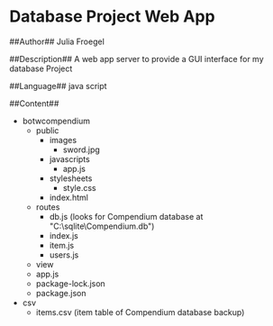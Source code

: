 Database Project Web App
========================

##Author##
Julia Froegel

##Description##
A web app server to provide a GUI interface for my database Project

##Language##
java script

##Content##
- botwcompendium
     - public
          - images
               - sword.jpg
          - javascripts
               - app.js
          - stylesheets
               - style.css
          - index.html
     - routes
          - db.js (looks for Compendium database at "C:\\sqlite\\Compendium.db")
          - index.js
          - item.js
          - users.js
     - view
     - app.js
     - package-lock.json
     - package.json
- csv
     - items.csv (item table of Compendium database backup)
